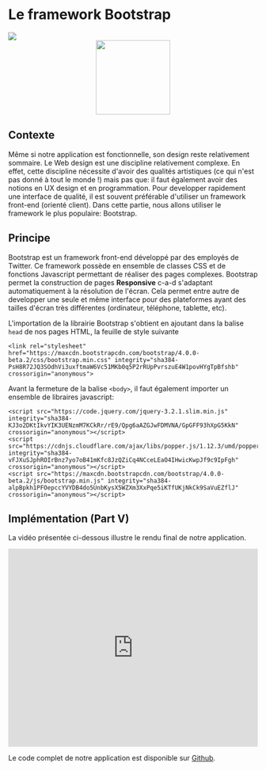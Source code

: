 # Le framework Bootstrap 

<div>
<img src="https://img.shields.io/badge/bootstrap-v4.00-brightgreen.svg"> 
</div>

<div style="text-align:center;">
<img src="https://upload.wikimedia.org/wikipedia/commons/thumb/e/ea/Boostrap_logo.svg/1920px-Boostrap_logo.svg.png" height="150"/>
</div>

## Contexte

Même si notre application est fonctionnelle, son design reste relativement sommaire. Le Web design est une discipline relativement complexe. En effet, cette discipline nécessite d'avoir des qualités artistiques (ce qui n'est pas donné à tout le monde !) mais pas que: il faut également avoir des notions en UX design et en programmation. Pour developper rapidement une interface de qualité, il est souvent préférable d'utiliser un framework front-end (orienté client). Dans cette partie, nous allons utiliser le framework le plus populaire: Bootstrap.


## Principe

Bootstrap est un framework front-end développé par des employés de Twitter. Ce framework possède en ensemble de classes CSS et de fonctions Javascript permettant de réaliser des pages complexes. Bootstrap permet la construction de pages **Responsive** c-a-d s'adaptant automatiquement à la résolution de l'écran. Cela permet entre autre de developper une seule et même interface pour des plateformes ayant des tailles d'écran très différentes (ordinateur, téléphone, tablette, etc).

L'importation de la librairie Bootstrap s'obtient en ajoutant dans la balise `head` de nos pages HTML, la feuille de style suivante

```
<link rel="stylesheet" href="https://maxcdn.bootstrapcdn.com/bootstrap/4.0.0-beta.2/css/bootstrap.min.css" integrity="sha384-PsH8R72JQ3SOdhVi3uxftmaW6Vc51MKb0q5P2rRUpPvrszuE4W1povHYgTpBfshb" crossorigin="anonymous">
```

Avant la fermeture de la balise `<body>`, il faut également importer un ensemble de libraires javascript:

```
<script src="https://code.jquery.com/jquery-3.2.1.slim.min.js" integrity="sha384-KJ3o2DKtIkvYIK3UENzmM7KCkRr/rE9/Qpg6aAZGJwFDMVNA/GpGFF93hXpG5KkN" crossorigin="anonymous"></script>
<script src="https://cdnjs.cloudflare.com/ajax/libs/popper.js/1.12.3/umd/popper.min.js" integrity="sha384-vFJXuSJphROIrBnz7yo7oB41mKfc8JzQZiCq4NCceLEaO4IHwicKwpJf9c9IpFgh" crossorigin="anonymous"></script>
<script src="https://maxcdn.bootstrapcdn.com/bootstrap/4.0.0-beta.2/js/bootstrap.min.js" integrity="sha384-alpBpkh1PFOepccYVYDB4do5UnbKysX5WZXm3XxPqe5iKTfUKjNkCk9SaVuEZflJ" crossorigin="anonymous"></script>
```


## Implémentation (Part V)

La vidéo présentée ci-dessous illustre le rendu final de notre application.

<iframe width="100%" height="400" src="https://www.youtube.com/embed/3TWU1YbLeGA?rel=0" frameborder="0" allowfullscreen></iframe>

Le code complet de notre application est disponible sur [Github](https://github.com/vincentchoqueuse/gitbook_flask/tree/master/src/src6).
